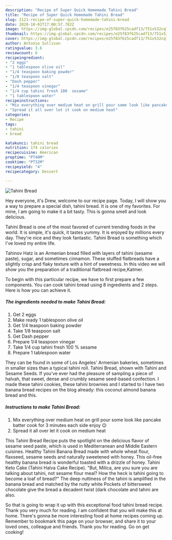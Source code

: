 ```yaml
---
description: "Recipe of Super Quick Homemade Tahini Bread"
title: "Recipe of Super Quick Homemade Tahini Bread"
slug: 2121-recipe-of-super-quick-homemade-tahini-bread
date: 2020-10-01T17:00:57.782Z
image: https://img-global.cpcdn.com/recipes/e25f83f625cadf13/751x532cq70/tahini-bread-recipe-main-photo.jpg
thumbnail: https://img-global.cpcdn.com/recipes/e25f83f625cadf13/751x532cq70/tahini-bread-recipe-main-photo.jpg
cover: https://img-global.cpcdn.com/recipes/e25f83f625cadf13/751x532cq70/tahini-bread-recipe-main-photo.jpg
author: Antonio Sullivan
ratingvalue: 3.6
reviewcount: 6
recipeingredient:
- "2 eggs"
- "1 tablespoon olive oil"
- "1/4 teaspoon baking powder"
- "1/8 teaspoon salt"
- "Dash pepper"
- "1/4 teaspoon vinegar"
- "1/4 cup tahini fresh 100  sesame"
- "1 tablespoon water"
recipeinstructions:
- "Mix everything over medium heat on grill pour some look like pancake batter cook for 3 minutes each side enjoy 😉"
- "Spread it all over let it cook on medium heat"
categories:
- Recipe
tags:
- tahini
- bread

katakunci: tahini bread 
nutrition: 174 calories
recipecuisine: American
preptime: "PT40M"
cooktime: "PT32M"
recipeyield: "4"
recipecategory: Dessert

---
```



![Tahini Bread](https://img-global.cpcdn.com/recipes/e25f83f625cadf13/751x532cq70/tahini-bread-recipe-main-photo.jpg)

Hey everyone, it's Drew, welcome to our recipe page. Today, I will show you a way to prepare a special dish, tahini bread. It is one of my favorites. For mine, I am going to make it a bit tasty. This is gonna smell and look delicious.

Tahini Bread is one of the most favored of current trending foods in the world. It is simple, it's quick, it tastes yummy. It is enjoyed by millions every day. They're nice and they look fantastic. Tahini Bread is something which I've loved my entire life.

Tahinov Hatz is an Armenian bread filled with layers of tahini (sesame paste), sugar, and sometimes cinnamon. These stuffed flatbreads have a slightly crisp and flaky texture with a hint of sweetness. In this video we will show you the preparation of a traditional flatbread recipe,Katmer.


To begin with this particular recipe, we have to first prepare a few components. You can cook tahini bread using 8 ingredients and 2 steps. Here is how you can achieve it.

<!--inarticleads1-->

##### The ingredients needed to make Tahini Bread:

1. Get 2 eggs
1. Make ready 1 tablespoon olive oil
1. Get 1/4 teaspoon baking powder
1. Take 1/8 teaspoon salt
1. Get Dash pepper
1. Prepare 1/4 teaspoon vinegar
1. Take 1/4 cup tahini fresh 100 % sesame
1. Prepare 1 tablespoon water


They can be found in some of Los Angeles&#39; Armenian bakeries, sometimes in smaller sizes than a typical tahini roll. Tahini Bread, shown with Tahini and Sesame Seeds. If you&#39;ve ever had the pleasure of sampling a piece of halvah, that sweet, dense and crumbly sesame seed-based confection. I made these tahini cookies, these tahini brownies and I started to I have two banana bread recipes on the blog already: this coconut almond banana bread and this. 

<!--inarticleads2-->

##### Instructions to make Tahini Bread:

1. Mix everything over medium heat on grill pour some look like pancake batter cook for 3 minutes each side enjoy 😉
1. Spread it all over let it cook on medium heat


This Tahini Bread Recipe puts the spotlight on the delicious flavor of sesame seed paste, which is used in Mediterranean and Middle Eastern cuisines. Healthy Tahini Banana Bread made with whole wheat flour, flaxseed, sesame seeds and naturally sweetened with honey. This oil-free healthy banana bread is wonderful toasted with a drizzle of honey. Tahini Keto Cake (Tahini Halva Cake Recipe). &#34;But, Milica, are you sure you are talking about tahini, not sesame flour meal? How the heck is tahini going to become a loaf of bread?&#34; The deep nuttiness of the tahini is amplified in the banana bread and matched by the nutty white Pockets of bittersweet chocolate give the bread a decadent twist (dark chocolate and tahini are also. 

So that is going to wrap it up with this exceptional food tahini bread recipe. Thank you very much for reading. I am confident that you will make this at home. There's gonna be more interesting food at home recipes coming up. Remember to bookmark this page on your browser, and share it to your loved ones, colleague and friends. Thank you for reading. Go on get cooking!
